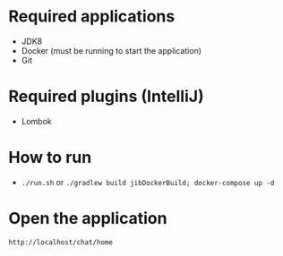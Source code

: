 # Required applications
- JDK8
- Docker (must be running to start the application)
- Git

# Required plugins (IntelliJ)
- Lombok

# How to run
- ```./run.sh``` or ```./gradlew build jibDockerBuild; docker-compose up -d```

# Open the application
```http://localhost/chat/home```

